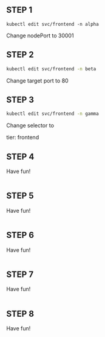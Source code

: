 ## STEP 1

```
kubectl edit svc/frontend -n alpha
```

Change nodePort to 30001


## STEP 2

```bash
kubectl edit svc/frontend -n beta
```

Change target port to 80

## STEP 3

```bash
kubectl edit svc/frontend -n gamma
```

Change selector to

tier: frontend

## STEP 4

Have fun!

```bash
```


## STEP 5

Have fun!

```bash
```

## STEP 6

Have fun!
```bash
```

## STEP 7

Have fun!
```bash
```

## STEP 8

Have fun!
```bash
```







